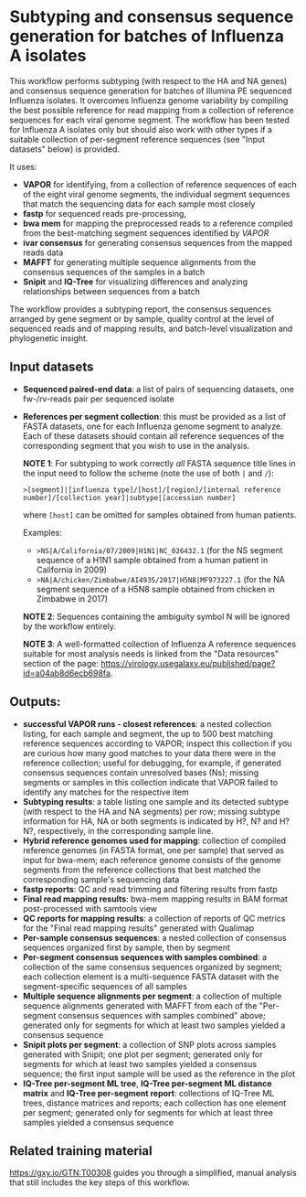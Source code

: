 # Subtyping and consensus sequence generation for batches of Influenza A isolates

This workflow performs subtyping (with respect to the HA and NA genes) and consensus sequence generation for batches of Illumina PE sequenced Influenza isolates. It overcomes Influenza genome variability by compiling the best possible reference for read mapping from a collection of reference sequences for each viral genome segment. The workflow has been tested for Influenza A isolates only but should also work with other types if a suitable collection of per-segment reference sequences (see "Input datasets" below) is provided.

It uses:
- **VAPOR** for identifying, from a collection of reference sequences of each of the eight viral genome segments, the individual segment sequences that match the sequencing data for each sample most closely
- **fastp** for sequenced reads pre-processing,
- **bwa mem** for mapping the preprocessed reads to a reference compiled from the best-matching segment sequences identified by *VAPOR*
- **ivar consensus** for generating consensus sequences from the mapped reads data
- **MAFFT** for generating multiple sequence alignments from the consensus sequences of the samples in a batch
- **Snipit** and **IQ-Tree** for visualizing differences and analyzing relationships between sequences from a batch

The workflow provides a subtyping report, the consensus sequences arranged by gene segment or by sample, quality control at the level of sequenced reads and of mapping results, and batch-level visualization and phylogenetic insight.

## Input datasets

- **Sequenced paired-end data**: a list of pairs of sequencing datasets, one fw-/rv-reads pair per sequenced isolate
- **References per segment collection**: this must be provided as a list of FASTA datasets, one for each Influenza genome segment to analyze. Each of these datasets should contain all reference sequences of the corresponding segment that you wish to use in the analysis.

  **NOTE 1**: For subtyping to work correctly *all* FASTA sequence title lines in the input need to follow the scheme (note the use of both `|` and `/`):

  `>[segment]|[influenza type]/[host]/[region]/[internal reference number]/[collection year]|subtype|[accession number]`

  where `[host]` can be omitted for samples obtained from human patients.

  Examples:

  - `>NS|A/California/07/2009|H1N1|NC_026432.1` (for the NS segment sequence of a H1N1 sample obtained from a human patient in California in 2009)
  - `>NA|A/chicken/Zimbabwe/AI4935/2017|H5N8|MF973227.1` (for the NA segment sequence of a H5N8 sample obtained from chicken in Zimbabwe in 2017)

  **NOTE 2**: Sequences containing the ambiguity symbol N will be ignored by the workflow entirely.

  **NOTE 3**: A well-formatted collection of Influenza A reference sequences suitable for most analysis needs is linked from the "Data resources" section of the page: https://virology.usegalaxy.eu/published/page?id=a04ab8d6ecb698fa.

## Outputs:

- **successful VAPOR runs - closest references**: a nested collection listing, for each sample and segment, the up to 500 best matching reference sequences according to VAPOR; inspect this collection if you are curious how many good matches to your data there were in the reference collection; useful for debugging, for example, if generated consensus sequences contain unresolved bases (Ns); missing segments or samples in this collection indicate that VAPOR failed to identify any matches for the respective item
- **Subtyping results**: a table listing one sample and its detected subtype (with respect to the HA and NA segments) per row; missing subtype information for HA, NA or both segments is indicated by H?, N? and H?N?, respectively, in the corresponding sample line.
- **Hybrid reference genomes used for mapping**: collection of compiled reference genomes (in FASTA format, one per sample) that served as input for bwa-mem; each reference genome consists of the genome segments from the reference collections that best matched the corresponding sample's sequencing data
- **fastp reports**: QC and read trimming and filtering results from fastp
- **Final read mapping results**: bwa-mem mapping results in BAM format post-processed with samtools view
- **QC reports for mapping results**: a collection of reports of QC metrics for the "Final read mapping results" generated with Qualimap
- **Per-sample consensus sequences**: a nested collection of consensus sequences organized first by sample, then by segment
- **Per-segment consensus sequences with samples combined**: a collection of the same consensus sequences organized by segment; each collection element is a multi-sequence FASTA dataset with the segment-specific sequences of all samples
- **Multiple sequence alignments per segment**: a collection of multiple sequence alignments generated with MAFFT from each of the "Per-segment consensus sequences with samples combined" above; generated only for segments for which at least two samples yielded a consensus sequence
- **Snipit plots per segment**: a collection of SNP plots across samples generated with Snipit; one plot per segment; generated only for segments for which at least two samples yielded a consensus sequence; the first input sample will be used as the reference in the plot
- **IQ-Tree per-segment ML tree**, **IQ-Tree per-segment ML distance matrix** and **IQ-Tree per-segment report**: collections of IQ-Tree ML trees, distance matrices and reports; each collection has one element per segment; generated  only for segments for which at least three samples yielded a consensus sequence

## Related training material

https://gxy.io/GTN:T00308 guides you through a simplified, manual analysis that still includes the key steps of this workflow.

